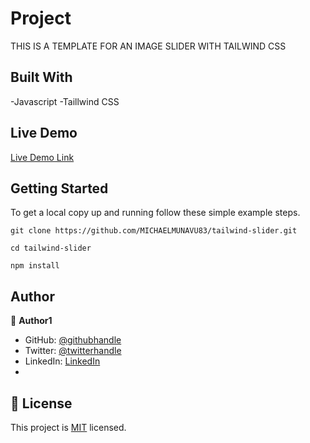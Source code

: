 # Project

THIS IS A TEMPLATE FOR AN IMAGE SLIDER WITH TAILWIND CSS

## Built With

-Javascript
-Taillwind CSS

## Live Demo

[Live Demo Link](https://tailwind-slider.netlify.app/)

## Getting Started

To get a local copy up and running follow these simple example steps.

`git clone https://github.com/MICHAELMUNAVU83/tailwind-slider.git`

`cd tailwind-slider`

`npm install`

## Author

👤 **Author1**

- GitHub: [@githubhandle](https://github.com/MICHAELMUNAVU83)
- Twitter: [@twitterhandle](https://twitter.com/MichaelTrance1)
- LinkedIn: [LinkedIn](https://www.linkedin.com/in/michael-munavu-78703a218/)
-

## 📝 License

This project is [MIT](./MIT.md) licensed.

